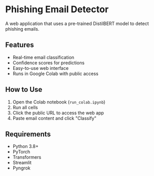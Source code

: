 # Phishing Email Detector

A web application that uses a pre-trained DistilBERT model to detect phishing emails.

## Features
- Real-time email classification
- Confidence scores for predictions
- Easy-to-use web interface
- Runs in Google Colab with public access

## How to Use
1. Open the Colab notebook (`run_colab.ipynb`)
2. Run all cells
3. Click the public URL to access the web app
4. Paste email content and click "Classify"

## Requirements
- Python 3.8+
- PyTorch
- Transformers
- Streamlit
- Pyngrok
